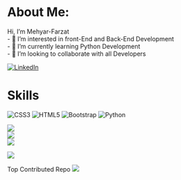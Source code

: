  #  About Me:
Hi, I’m Mehyar-Farzat<br>- 👀 I’m interested in front-End and Back-End Development<br>- 🌱 I’m currently learning Python Development<br>- 💞️ I’m looking to collaborate with all Developers



[![LinkedIn](https://img.shields.io/badge/LinkedIn-%230077B5.svg?logo=linkedin&logoColor=white)](https://linkedin.com/in/Mehyar-Farzat) 

# Skills
![CSS3](https://img.shields.io/badge/css3-%231572B6.svg?style=flat-square&logo=css3&logoColor=white) ![HTML5](https://img.shields.io/badge/html5-%23E34F26.svg?style=flat-square&logo=html5&logoColor=white) ![Bootstrap](https://img.shields.io/badge/bootstrap-%23563D7C.svg?style=flat-square&logo=bootstrap&logoColor=white) ![Python](https://img.shields.io/badge/python-3670A0?style=flat-square&logo=python&logoColor=ffdd54)


![](https://github-readme-stats.vercel.app/api?username=Mehyar-Farzat&theme=chartreuse-dark&hide_border=true&include_all_commits=false&count_private=false)<br/>
![](https://github-readme-streak-stats.herokuapp.com/?user=Mehyar-Farzat&theme=chartreuse-dark&hide_border=true)<br/>
![](https://github-readme-stats.vercel.app/api/top-langs/?username=Mehyar-Farzat&theme=chartreuse-dark&hide_border=true&include_all_commits=false&count_private=false&layout=compact)



![](https://github-profile-trophy.vercel.app/?username=Mehyar-Farzat&theme=matrix&no-frame=false&no-bg=false&margin-w=4)


Top Contributed Repo
![](https://github-contributor-stats.vercel.app/api?username=Mehyar-Farzat&limit=5&theme=apprentice&combine_all_yearly_contributions=true)

<!-- Proudly created with GPRM ( https://gprm.itsvg.in ) -->
